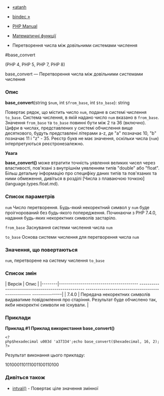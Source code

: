 - [«atanh](function.atanh.md)
- [bindec »](function.bindec.md)

- [PHP Manual](index.md)
- [Математичні функції](ref.math.md)
- Перетворення числа між довільними системами числення

#base_convert

(PHP 4, PHP 5, PHP 7, PHP 8)

base_convert — Перетворення числа між довільними системами
числення

### Опис

**base_convert**(string `$num`, int `$from_base`, int `$to_base`):
string

Повертає рядок, що містить число `num`, подане в системі
числення `to_base`. Система числення, в якій надано число `num`
вказано в `from_base`. Значення `from_base` та `to_base` повинні бути
між 2 та 36 (включно). Цифри в числах, представлених у системі
обчислення вище десяткового, будуть представлені літерами a-z, де "a"
позначає 10, "b" позначає 11 і "z" - 35. Реєстр букв не має
значення, оскільки числа (`num`) інтерпретуються реєстронезалежно.

**Увага**

**base_convert()** може втратити точність уявлення великих чисел
через властивості, пов'язані з внутрішнім уявленням типів "double" або
"float". Більш детальну інформацію про специфіку даних типів та пов'язаних
та ними обмеження, дивіться в розділі [Числа з плаваючою
точкою] (language.types.float.md).

### Список параметрів

`num`
Число перетворення. Будь-який некоректний символ у `num` буде
проігнорований без будь-якого попередження. Починаючи з PHP 7.4.0,
надання будь-яких некоректних символів застаріло.

`from_base`
Заснування системи числення числа `num`

`to_base`
Основа системи числення для перетворення числа `num`

### Значення, що повертаються

`num`, перетворене на систему числення `to_base`

### Список змін

| Версія | Опис |
|--------|---------------------------------------- -------------------------------------------------- -------------------------------------------------- ---------------|
| 7.4.0 | Передача некоректних символів видаватиме повідомлення про старіння. Результат буде обчислено так, якби некоректні символи не існували. |

### Приклади

**Приклад #1 Приклад використання **base_convert()****

`<?php$hexadecimal u003d 'a37334';echo base_convert($hexadecimal, 16, 2);?> `

Результат виконання цього прикладу:

101000110111001100110100

### Дивіться також

- [intval()](function.intval.md) - Повертає ціле значення
змінної

